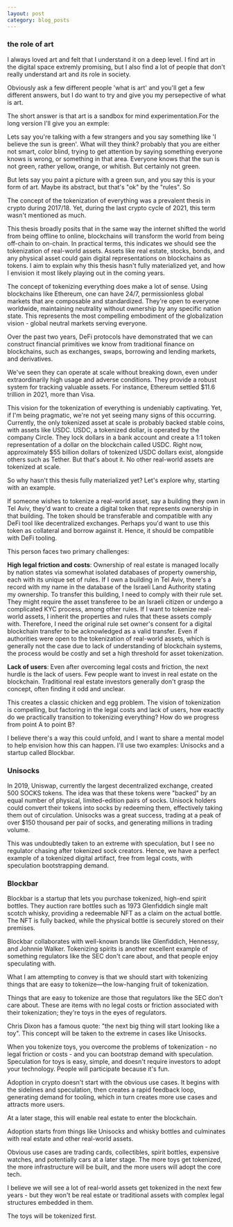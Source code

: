 ```yaml
---
layout: post
category: blog_posts
---
```


### the role of art 

I always loved art and felt that I understand it on a deep level. I find art in the digital space extremly promising, but I also find a lot of people that don't really understand art and its role in society. 

Obviously ask a few different people 'what is art' and you'll get a few different answers, but I do want to try and give you my persepective of what is art. 

The short answer is that art is a sandbox for mind experimentation.For the long version I'll give you an exmple: 

Lets say you're talking with a few strangers and you say something like 'I believe the sun is green'. What will they think?  probably that you are either not smart, color blind, trying to get attention by saying something everyone knows is wrong, or something in that area. Everyone knows that the sun is not green, rather yellow, orange, or whitish. But certainly not green. 

But lets say you paint a picture with a green sun, and you say this is your form of art. Maybe its abstract, but that's "ok" by the "rules". So 
























The concept of the tokenization of everything was a prevalent thesis in crypto during 2017/18. Yet, during the last crypto cycle of 2021, this term wasn't mentioned as much.

This thesis broadly posits that in the same way the internet shifted the world from being offline to online, blockchains will transform the world from being off-chain to on-chain. In practical terms, this indicates we should see the tokenization of real-world assets. Assets like real estate, stocks, bonds, and any physical asset could gain digital representations on blockchains as tokens. I aim to explain why this thesis hasn't fully materialized yet, and how I envision it most likely playing out in the coming years.

The concept of tokenizing everything does make a lot of sense. Using blockchains like Ethereum, one can have 24/7, permissionless global markets that are composable and standardized. They're open to everyone worldwide, maintaining neutrality without ownership by any specific nation state. This represents the most compelling embodiment of the globalization vision - global neutral markets serving everyone.

Over the past two years, DeFi protocols have demonstrated that we can construct financial primitives we know from traditional finance on blockchains, such as exchanges, swaps, borrowing and lending markets, and derivatives.

We've seen they can operate at scale without breaking down, even under extraordinarily high usage and adverse conditions. They provide a robust system for tracking valuable assets. For instance, Ethereum settled $11.6 trillion in 2021, more than Visa.

This vision for the tokenization of everything is undeniably captivating. Yet, if I'm being pragmatic, we're not yet seeing many signs of this occurring. Currently, the only tokenized asset at scale is probably backed stable coins, with assets like USDC. USDC, a tokenized dollar, is operated by the company Circle. They lock dollars in a bank account and create a 1:1 token representation of a dollar on the blockchain called USDC. Right now, approximately $55 billion dollars of tokenized USDC dollars exist, alongside others such as Tether. But that's about it. No other real-world assets are tokenized at scale.

So why hasn't this thesis fully materialized yet? Let's explore why, starting with an example.

If someone wishes to tokenize a real-world asset, say a building they own in Tel Aviv, they'd want to create a digital token that represents ownership in that building. The token should be transferable and compatible with any DeFi tool like decentralized exchanges. Perhaps you'd want to use this token as collateral and borrow against it. Hence, it should be compatible with DeFi tooling.

This person faces two primary challenges:

**High legal friction and costs**: Ownership of real estate is managed locally by nation states via somewhat isolated databases of property ownership, each with its unique set of rules. If I own a building in Tel Aviv, there's a record with my name in the database of the Israeli Land Authority stating my ownership. To transfer this building, I need to comply with their rule set. They might require the asset transferee to be an Israeli citizen or undergo a complicated KYC process, among other rules. If I want to tokenize real-world assets, I inherit the properties and rules that these assets comply with. Therefore, I need the original rule set owner's consent for a digital blockchain transfer to be acknowledged as a valid transfer. Even if authorities were open to the tokenization of real-world assets, which is generally not the case due to lack of understanding of blockchain systems, the process would be costly and set a high threshold for asset tokenization.

**Lack of users**: Even after overcoming legal costs and friction, the next hurdle is the lack of users. Few people want to invest in real estate on the blockchain. Traditional real estate investors generally don't grasp the concept, often finding it odd and unclear.

This creates a classic chicken and egg problem. The vision of tokenization is compelling, but factoring in the legal costs and lack of users, how exactly do we practically transition to tokenizing everything? How do we progress from point A to point B?

I believe there's a way this could unfold, and I want to share a mental model to help envision how this can happen. I'll use two examples: Unisocks and a startup called Blockbar.

### Unisocks

In 2019, Uniswap, currently the largest decentralized exchange, created 500 SOCKS tokens. The idea was that these tokens were "backed" by an equal number of physical, limited-edition pairs of socks. Unisock holders could convert their tokens into socks by redeeming them, effectively taking them out of circulation. Unisocks was a great success, trading at a peak of over $150 thousand per pair of socks, and generating millions in trading volume.

This was undoubtedly taken to an extreme with speculation, but I see no regulator chasing after tokenized sock creators. Hence, we have a perfect example of a tokenized digital artifact, free from legal costs, with speculation bootstrapping demand.

### Blockbar

Blockbar is a startup that lets you purchase tokenized, high-end spirit bottles. They auction rare bottles such as 1973 Glenfiddich single malt scotch whisky, providing a redeemable NFT as a claim on the actual bottle. The NFT is fully backed, while the physical bottle is securely stored on their premises.

Blockbar collaborates with well-known brands like Glenfiddich, Hennessy, and Johnnie Walker. Tokenizing spirits is another excellent example of something regulators like the SEC don't care about, and that people enjoy speculating with.

What I am attempting to convey is that we should start with tokenizing things that are easy to tokenize—the low-hanging fruit of tokenization.

Things that are easy to tokenize are those that regulators like the SEC don't care about. These are items with no legal costs or friction associated with their tokenization; they're toys in the eyes of regulators.

Chris Dixon has a famous quote: "the next big thing will start looking like a toy". This concept will be taken to the extreme in cases like Unisocks.

When you tokenize toys, you overcome the problems of tokenization - no legal friction or costs - and you can bootstrap demand with speculation. Speculation for toys is easy, simple, and doesn't require investors to adopt your technology. People will participate because it's fun.

Adoption in crypto doesn't start with the obvious use cases. It begins with the sidelines and speculation, then creates a rapid feedback loop, generating demand for tooling, which in turn creates more use cases and attracts more users.

At a later stage, this will enable real estate to enter the blockchain.

Adoption starts from things like Unisocks and whisky bottles and culminates with real estate and other real-world assets.

Obvious use cases are trading cards, collectibles, spirit bottles, expensive watches, and potentially cars at a later stage. The more toys get tokenized, the more infrastructure will be built, and the more users will adopt the core tech.

I believe we will see a lot of real-world assets get tokenized in the next few years - but they won't be real estate or traditional assets with complex legal structures embedded in them.

The toys will be tokenized first.
